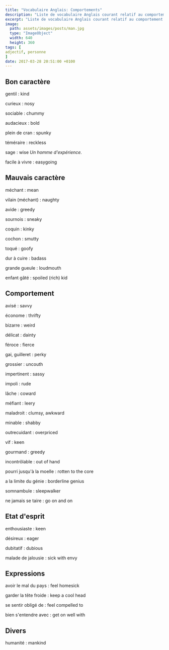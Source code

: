 ```yaml
---
title: "Vocabulaire Anglais: Comportements"
description: "Liste de vocabulaire Anglais courant relatif au comportement d'une personne."
excerpt: "Liste de vocabulaire Anglais courant relatif au comportement d'une personne."
image:
  path: assets/images/posts/man.jpg
  type: "ImageObject"
  width: 640
  height: 360
tags: [
adjectif, personne
]
date: 2017-03-28 20:51:00 +0100
---
```


## Bon caractère

gentil
: kind

curieux
: nosy

sociable
: chummy

audacieux
: bold

plein de cran
: spunky

téméraire
: reckless

sage
: wise
*Un homme d'expérience.*

facile à vivre
: easygoing


## Mauvais caractère

méchant
: mean

vilain (méchant)
: naughty

avide
: greedy

sournois
: sneaky

coquin
: kinky

cochon
: smutty

toqué
: goofy

dur à cuire
: badass

grande gueule
: loudmouth

enfant gâté
: spoiled (rich) kid


## Comportement

avisé
: savvy

économe
: thrifty

bizarre
: weird

délicat
: dainty

féroce
: fierce

gai, guilleret
: perky

grossier
: uncouth

impertinent
: sassy

impoli
: rude

lâche
: coward

méfiant
: leery

maladroit
: clumsy, awkward

minable
: shabby

outrecuidant
: overpriced

vif
: keen

gourmand
: greedy

incontrôlable
: out of hand

pourri jusqu'à la moelle
: rotten to the core

a la limite du génie
: borderline genius

somnambule
: sleepwalker

ne jamais se taire
: go on and on


## Etat d'esprit

enthousiaste
: keen

désireux
: eager

dubitatif
: dubious

malade de jalousie
: sick with envy


## Expressions

avoir le mal du pays
: feel homesick

garder la tête froide
: keep a cool head

se sentir obligé de
: feel compelled to

bien s'entendre avec
: get on well with


## Divers

humanité
: mankind
